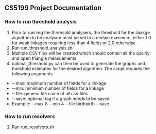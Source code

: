 ## CS5199 Project Documentation

### How to run threshold analysis
1. Prior to running the threhsold analysers, the threshold for the linakge algorithm to be analysed must be set to a certain maximum, either 1.0 for weak linkages requiring less than 4 fields or 2.0 otherwise. 
2. Run run_threshold_analysis.sh
3. Multiple CSV files will be created which should contain all the quality and open triangle measuements
4. optimal_threshold.py can then be used to generate the graphs and threshold estimates for the desired algorithm. The script requires the following arguments
- --max: maximum number of fields for a linkage
- --min: minimum number of fields for a linkage
- --file: generic file name of all csv files
- --save: optional tag if a graph needs to be saved
- Example: --max 8 --min 4 --file birthbirth --save

### How to run resolvers
1. Run run_resolvers.sh
